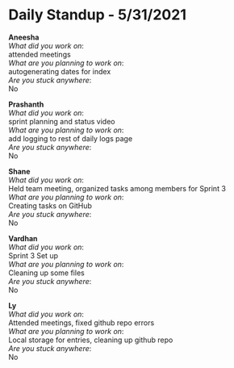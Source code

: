 # Daily Standup - 5/31/2021

**Aneesha**  
*What did you work on*:  
attended meetings   
*What are you planning to work on*:  
autogenerating dates for index  
*Are you stuck anywhere*:  
No

**Prashanth**  
*What did you work on*:  
sprint planning and status video   
*What are you planning to work on*:  
add logging to rest of daily logs page  
*Are you stuck anywhere*:  
No

**Shane**  
*What did you work on*:  
Held team meeting, organized tasks among members for Sprint 3   
*What are you planning to work on*:  
Creating tasks on GitHub  
*Are you stuck anywhere*:  
No

**Vardhan**  
*What did you work on*:  
Sprint 3 Set up   
*What are you planning to work on*:  
Cleaning up some files  
*Are you stuck anywhere*:  
No

**Ly**  
*What did you work on*:  
Attended meetings, fixed github repo errors   
*What are you planning to work on*:  
Local storage for entries, cleaning up github repo  
*Are you stuck anywhere*:  
No